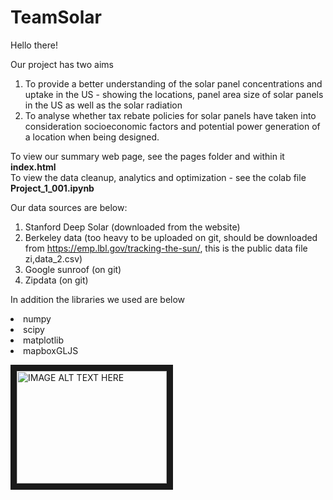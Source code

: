 # TeamSolar

Hello there! 

Our project has two aims
  1. To provide a better understanding of the solar panel concentrations and uptake in the US - showing the locations, panel area size of solar panels in the US as well as the solar radiation 
  2. To analyse whether tax rebate policies for solar panels have taken into consideration socioeconomic factors and potential power generation of a location when being designed.

To view our summary web page, see the pages folder and within it <b> index.html </b>
<br>
To view the data cleanup, analytics and optimization - see the colab file <b> Project_1_001.ipynb </b>
<br>

Our data sources are below:

1. Stanford Deep Solar (downloaded from the website)
2. Berkeley data (too heavy to be uploaded on git, should be downloaded from https://emp.lbl.gov/tracking-the-sun/, this is the public data file zi,data_2.csv)
3. Google sunroof (on git)
4. Zipdata (on git)

In addition the libraries we used are below 

<li>numpy
  </li>
<li>scipy</li>
<li>matplotlib</li>
<li>mapboxGLJS</li>


<a href="http://www.youtube.com/watch?feature=player_embedded&v=LbAGCPj6K0s
" target="_blank"><img src="http://img.youtube.com/vi/LbAGCPj6K0s/0.jpg" 
alt="IMAGE ALT TEXT HERE" width="240" height="180" border="10" /></a>
